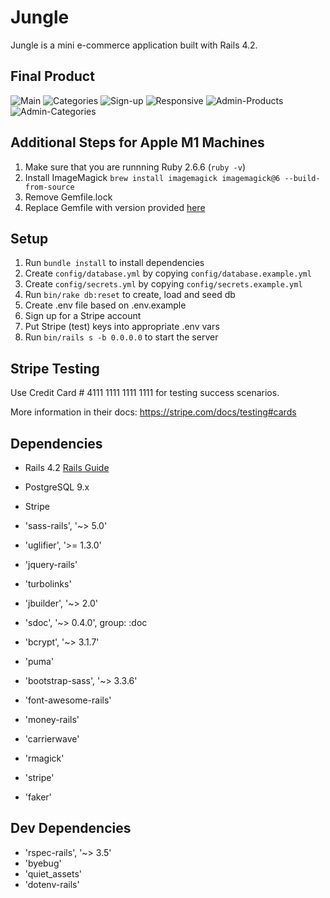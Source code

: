 # Jungle

Jungle is a mini e-commerce application built with Rails 4.2.

## Final Product
![Main](https://user-images.githubusercontent.com/85145076/156908212-3b3b9823-63bd-4b3b-a860-26a5286c99ba.png)
![Categories](https://user-images.githubusercontent.com/85145076/156908233-65650a63-edae-471b-99c8-6ba71a43ed3d.png)
![Sign-up](https://user-images.githubusercontent.com/85145076/156908238-c3512138-5e00-4257-8060-6c09fc148b5b.png)
![Responsive](https://user-images.githubusercontent.com/85145076/156908242-2921eb84-05d6-4c2b-9a3b-c5c474bbb4de.png)
![Admin-Products](https://user-images.githubusercontent.com/85145076/156908244-e7635529-e00a-4fb4-bb44-7e0b9da756ab.png)
![Admin-Categories](https://user-images.githubusercontent.com/85145076/156908245-c1908cbd-f7a7-494d-af49-c2e414e0884a.png)

## Additional Steps for Apple M1 Machines

1. Make sure that you are runnning Ruby 2.6.6 (`ruby -v`)
1. Install ImageMagick `brew install imagemagick imagemagick@6 --build-from-source`
2. Remove Gemfile.lock
3. Replace Gemfile with version provided [here](https://gist.githubusercontent.com/FrancisBourgouin/831795ae12c4704687a0c2496d91a727/raw/ce8e2104f725f43e56650d404169c7b11c33a5c5/Gemfile)

## Setup

1. Run `bundle install` to install dependencies
2. Create `config/database.yml` by copying `config/database.example.yml`
3. Create `config/secrets.yml` by copying `config/secrets.example.yml`
4. Run `bin/rake db:reset` to create, load and seed db
5. Create .env file based on .env.example
6. Sign up for a Stripe account
7. Put Stripe (test) keys into appropriate .env vars
8. Run `bin/rails s -b 0.0.0.0` to start the server

## Stripe Testing

Use Credit Card # 4111 1111 1111 1111 for testing success scenarios.

More information in their docs: <https://stripe.com/docs/testing#cards>

## Dependencies

* Rails 4.2 [Rails Guide](http://guides.rubyonrails.org/v4.2/)
* PostgreSQL 9.x
* Stripe

* 'sass-rails', '~> 5.0'
* 'uglifier', '>= 1.3.0'
* 'jquery-rails'
* 'turbolinks'
* 'jbuilder', '~> 2.0'
* 'sdoc', '~> 0.4.0', group: :doc
* 'bcrypt', '~> 3.1.7'
* 'puma'
* 'bootstrap-sass', '~> 3.3.6'
* 'font-awesome-rails'
* 'money-rails'
* 'carrierwave'
* 'rmagick'
* 'stripe'
* 'faker'

## Dev Dependencies
* 'rspec-rails', '~> 3.5'
* 'byebug'
* 'quiet_assets'
* 'dotenv-rails'